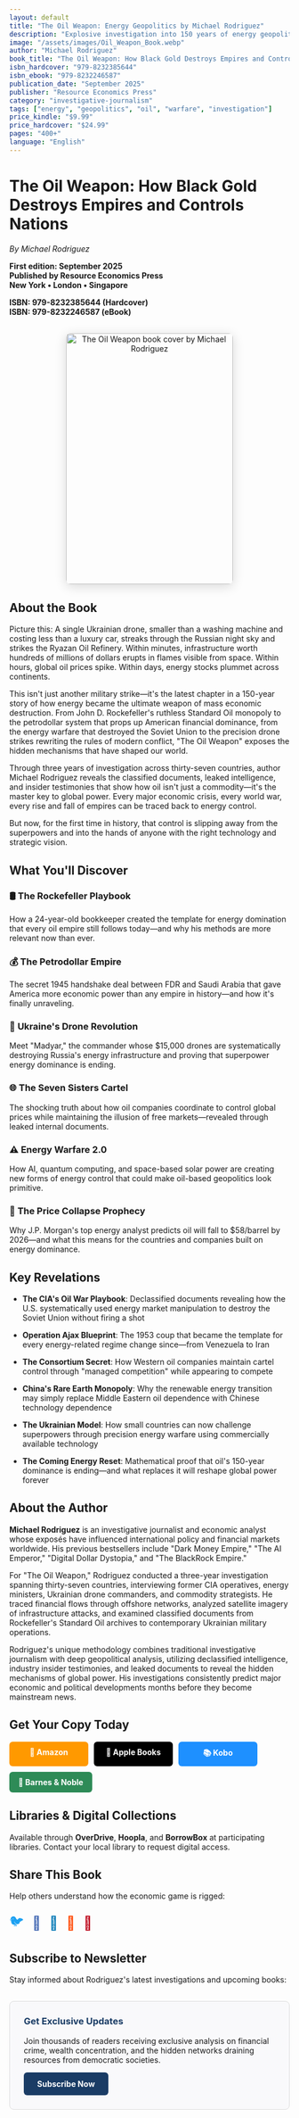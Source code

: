 ```yaml
---
layout: default
title: "The Oil Weapon: Energy Geopolitics by Michael Rodriguez"
description: "Explosive investigation into 150 years of energy geopolitics - from Rockefeller's empire to Ukrainian drones targeting Russian refineries."
image: "/assets/images/Oil_Weapon_Book.webp"
author: "Michael Rodriguez"
book_title: "The Oil Weapon: How Black Gold Destroys Empires and Controls Nations"
isbn_hardcover: "979-8232385644"
isbn_ebook: "979-8232246587"
publication_date: "September 2025"
publisher: "Resource Economics Press"
category: "investigative-journalism"
tags: ["energy", "geopolitics", "oil", "warfare", "investigation"]
price_kindle: "$9.99"
price_hardcover: "$24.99"
pages: "400+"
language: "English"
---
```


<link rel="preload" href="{{ site.baseurl }}/assets/images/Oil_Weapon_Book.webp" as="image" fetchpriority="high">
<link rel="preconnect" href="https://fonts.googleapis.com" crossorigin>
<link rel="preconnect" href="https://www.amazon.com">

<style>
.book-btn{background:#1a3c65;color:#fff;padding:10px 16px;border-radius:6px;text-decoration:none;font-weight:700;display:inline-block;text-align:center;min-width:110px;border:0}.book-btn:hover{text-decoration:none;color:#fff;opacity:0.9}.book-btn-amazon{background:#ff9900}.book-btn-apple{background:#000}.book-btn-kobo{background:#1e90ff}.book-btn-bn{background:#2e8b57}.book-btn-smash{background:#ff6347}.book-buttons{display:flex;flex-wrap:wrap;gap:10px;margin-bottom:15px}@media (max-width:768px){.book-buttons{flex-direction:column}.book-btn{width:100%;margin-bottom:5px}}
</style>

# The Oil Weapon: How Black Gold Destroys Empires and Controls Nations

*By Michael Rodriguez*

**First edition: September 2025**  
**Published by Resource Economics Press**  
**New York • London • Singapore**

**ISBN: 979-8232385644 (Hardcover)**  
**ISBN: 979-8232246587 (eBook)**

<div class="book-cover-container" style="text-align: center; margin: 30px 0;">
<img src="{{ site.baseurl }}/assets/images/Oil_Weapon_Book.webp" alt="The Oil Weapon book cover by Michael Rodriguez" width="300" height="450" loading="lazy" decoding="async" class="book-cover" style="box-shadow: 0 4px 20px rgba(0,0,0,0.15); border-radius: 8px;">
</div>

## About the Book

Picture this: A single Ukrainian drone, smaller than a washing machine and costing less than a luxury car, streaks through the Russian night sky and strikes the Ryazan Oil Refinery. Within minutes, infrastructure worth hundreds of millions of dollars erupts in flames visible from space. Within hours, global oil prices spike. Within days, energy stocks plummet across continents.

This isn't just another military strike—it's the latest chapter in a 150-year story of how energy became the ultimate weapon of mass economic destruction. From John D. Rockefeller's ruthless Standard Oil monopoly to the petrodollar system that props up American financial dominance, from the energy warfare that destroyed the Soviet Union to the precision drone strikes rewriting the rules of modern conflict, "The Oil Weapon" exposes the hidden mechanisms that have shaped our world.

Through three years of investigation across thirty-seven countries, author Michael Rodriguez reveals the classified documents, leaked intelligence, and insider testimonies that show how oil isn't just a commodity—it's the master key to global power. Every major economic crisis, every world war, every rise and fall of empires can be traced back to energy control.

But now, for the first time in history, that control is slipping away from the superpowers and into the hands of anyone with the right technology and strategic vision.

## What You'll Discover

### 🛢️ **The Rockefeller Playbook**
How a 24-year-old bookkeeper created the template for energy domination that every oil empire still follows today—and why his methods are more relevant now than ever.

### 💰 **The Petrodollar Empire** 
The secret 1945 handshake deal between FDR and Saudi Arabia that gave America more economic power than any empire in history—and how it's finally unraveling.

### 🎯 **Ukraine's Drone Revolution**
Meet "Madyar," the commander whose \$15,000 drones are systematically destroying Russia's energy infrastructure and proving that superpower energy dominance is ending.

### 🌐 **The Seven Sisters Cartel**
The shocking truth about how oil companies coordinate to control global prices while maintaining the illusion of free markets—revealed through leaked internal documents.

### ⚠️ **Energy Warfare 2.0**
How AI, quantum computing, and space-based solar power are creating new forms of energy control that could make oil-based geopolitics look primitive.

### 🔮 **The Price Collapse Prophecy**
Why J.P. Morgan's top energy analyst predicts oil will fall to \$58/barrel by 2026—and what this means for the countries and companies built on energy dominance.

## Key Revelations

- **The CIA's Oil War Playbook**: Declassified documents revealing how the U.S. systematically used energy market manipulation to destroy the Soviet Union without firing a shot

- **Operation Ajax Blueprint**: The 1953 coup that became the template for every energy-related regime change since—from Venezuela to Iran

- **The Consortium Secret**: How Western oil companies maintain cartel control through "managed competition" while appearing to compete

- **China's Rare Earth Monopoly**: Why the renewable energy transition may simply replace Middle Eastern oil dependence with Chinese technology dependence

- **The Ukrainian Model**: How small countries can now challenge superpowers through precision energy warfare using commercially available technology

- **The Coming Energy Reset**: Mathematical proof that oil's 150-year dominance is ending—and what replaces it will reshape global power forever

## About the Author

**Michael Rodriguez** is an investigative journalist and economic analyst whose exposés have influenced international policy and financial markets worldwide. His previous bestsellers include "Dark Money Empire," "The AI Emperor," "Digital Dollar Dystopia," and "The BlackRock Empire."

For "The Oil Weapon," Rodriguez conducted a three-year investigation spanning thirty-seven countries, interviewing former CIA operatives, energy ministers, Ukrainian drone commanders, and commodity strategists. He traced financial flows through offshore networks, analyzed satellite imagery of infrastructure attacks, and examined classified documents from Rockefeller's Standard Oil archives to contemporary Ukrainian military operations.

Rodriguez's unique methodology combines traditional investigative journalism with deep geopolitical analysis, utilizing declassified intelligence, industry insider testimonies, and leaked documents to reveal the hidden mechanisms of global power. His investigations consistently predict major economic and political developments months before they become mainstream news.

## Get Your Copy Today

<div class="book-buttons">
<a href="https://www.amazon.com/dp/B0FQRMZYS9" class="book-btn book-btn-amazon">🛒 Amazon</a>
<a href="https://books.apple.com/us/book/the-oil-weapon-how-black-gold-destroys-empires/id6752257073" class="book-btn book-btn-apple">🍎 Apple Books</a>
<a href="https://www.kobo.com/ww/en/ebook/the-oil-weapon-how-black-gold-destroys-empires-and-controls-nations?sId=b1f5a389-7994-4d97-860b-5f4d532d17de&ssId=Z1XwO22AgbFzWwy4x_pUR&cPos=1" class="book-btn book-btn-kobo">📚 Kobo</a>
<a href="https://www.barnesandnoble.com/w/the-oil-weapon-michael-rodriguez/1148249978?ean=9798232385644" class="book-btn book-btn-bn">🏬 Barnes & Noble</a>
</div>

## Libraries & Digital Collections

Available through **OverDrive**, **Hoopla**, and **BorrowBox** at participating libraries. Contact your local library to request digital access.


## Share This Book

Help others understand how the economic game is rigged:

<div style="display: flex; gap: 15px; margin: 20px 0; align-items: center;">
<a href="https://twitter.com/intent/tweet?text=Explosive%20investigation%3A%20%22The%20Oil%20Weapon%22%20by%20Michael%20Rodriguez%20reveals%20150%20years%20of%20energy%20warfare%20from%20Rockefeller%20to%20Ukrainian%20drones&url={{ page.url | absolute_url }}" style="color: #1da1f2; font-size: 24px; text-decoration: none;">🐦</a>
<a href="https://www.facebook.com/sharer/sharer.php?u={{ page.url | absolute_url }}" style="color: #4267b2; font-size: 24px; text-decoration: none;">📘</a>
<a href="https://www.linkedin.com/sharing/share-offsite/?url={{ page.url | absolute_url }}" style="color: #0077b5; font-size: 24px; text-decoration: none;">💼</a>
<a href="https://reddit.com/submit?url={{ page.url | absolute_url }}&title=The%20Oil%20Weapon%20by%20Michael%20Rodriguez" style="color: #ff4500; font-size: 24px; text-decoration: none;">🤖</a>
<a href="https://pinterest.com/pin/create/button/?url={{ page.url | absolute_url }}&description=The%20Oil%20Weapon%20by%20Michael%20Rodriguez" style="color: #bd081c; font-size: 24px; text-decoration: none;">📌</a>
</div>


## Subscribe to Newsletter

Stay informed about Rodriguez's latest investigations and upcoming books:

<div style="background-color: #f9f9fb; padding: 25px; border-radius: 8px; margin: 30px 0; border: 1px solid #ddd;">
  <h3 style="margin-top: 0; color: #1a3c65;">Get Exclusive Updates</h3>
  <p>Join thousands of readers receiving exclusive analysis on financial crime, wealth concentration, and the hidden networks draining resources from democratic societies.</p>
  <a href="https://michael-rodriguez.kit.com/b2a1614bc4" style="background:#1a3c65;color:#fff;padding:12px 24px;border-radius:6px;text-decoration:none;font-weight:700;display:inline-block">Subscribe Now</a>
</div>

<script type="application/ld+json">
{
  "@context": "https://schema.org",
  "@graph": [
    {
      "@type": "Book",
      "@id": "{{ page.url | absolute_url }}#book",
      "name": "The Oil Weapon: How Black Gold Destroys Empires and Controls Nations",
      "author": {
        "@type": "Person",
        "name": "Michael Rodriguez",
        "@id": "{{ site.url }}/about#person"
      },
      "publisher": {
        "@type": "Organization",
        "name": "Resource Economics Press"
      },
      "datePublished": "2025-09-11",
      "isbn": ["979-8232385644", "979-8232246587"],
      "bookFormat": ["Hardcover", "EBook"],
      "numberOfPages": "400",
      "inLanguage": "en",
      "genre": ["Investigative Journalism", "Geopolitics", "Energy Economics"],
      "description": "Explosive investigation into 150 years of energy geopolitics - from Rockefeller's empire to Ukrainian drones targeting Russian refineries.",
      "image": "{{ '/assets/images/Oil_Weapon_Book.webp' | absolute_url }}",
      "url": "{{ page.url | absolute_url }}",
      "offers": [
        {
          "@type": "Offer",
          "price": "9.99",
          "priceCurrency": "USD",
          "availability": "https://schema.org/InStock",
          "url": "https://www.amazon.com/dp/B0FQRMZYS9"
        }
      ]
    },
    {
      "@type": "FAQPage",
      "@id": "{{ page.url | absolute_url }}#faq",
      "mainEntity": [
        {
          "@type": "Question",
          "name": "What makes this book different from other energy books?",
          "acceptedAnswer": {
            "@type": "Answer",
            "text": "The Oil Weapon combines 3 years of investigation across 37 countries with never-before-revealed classified documents and insider testimonies. It traces energy warfare from Rockefeller's 1860s monopoly to Ukrainian drones attacking Russian refineries in 2024, revealing the continuous thread of energy control that shapes global politics."
          }
        },
        {
          "@type": "Question", 
          "name": "Does this book explain current events like the Russia-Ukraine war?",
          "acceptedAnswer": {
            "@type": "Answer",
            "text": "Yes, the book extensively covers Ukrainian commander 'Madyar' and his systematic drone warfare against Russian energy infrastructure, explaining how small countries can now challenge superpowers through precision energy attacks using commercially available technology."
          }
        },
        {
          "@type": "Question",
          "name": "Is this book suitable for readers without economics background?",
          "acceptedAnswer": {
            "@type": "Answer",
            "text": "Absolutely. Rodriguez writes in an accessible, narrative style that explains complex energy geopolitics through real stories and characters. The book reads like a thriller while providing deep insights into how energy markets really work."
          }
        },
        {
          "@type": "Question",
          "name": "What predictions does the book make about energy's future?",
          "acceptedAnswer": {
            "@type": "Answer",
            "text": "The book features analysis from J.P. Morgan's top energy strategist predicting oil will fall to $58/barrel by 2026, potentially ending the era of oil-based geopolitics. It explores how AI, quantum computing, and renewable energy could reshape global power structures."
          }
        }
      ]
    }
  ]
}
</script>
